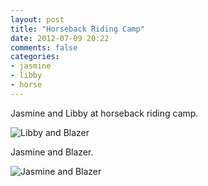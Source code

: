 ```yaml
---
layout: post
title: "Horseback Riding Camp"
date: 2012-07-09 20:22
comments: false
categories: 
- jasmine
- libby
- horse
---
```

Jasmine and Libby at horseback riding camp.

![Libby and Blazer](/assets/images/2012/2012-07-08-2/libby-horeseback-riding-camp-2012-07-08.JPG)


Jasmine and Blazer.

![Jasmine and Blazer](/assets/images/2012/2012-07-08-2/jasmine-horeseback-riding-camp-2012-07-08.JPG)
